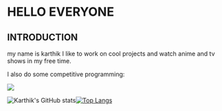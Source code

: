 # HELLO EVERYONE
## INTRODUCTION
my name is karthik
I like to work on cool projects and watch anime and tv shows in my free time. 

I also do some competitive programming:

<a target="_blank" href="https://www.codewars.com/users/gangula-karthik"><img src="https://www.codewars.com/users/gangula-karthik/badges/large"></a>



![Karthik's GitHub stats](https://github-readme-stats.vercel.app/api?username=gangula-karthik&show_icons=true&theme=merko&hide_border)[![Top Langs](https://github-readme-stats.vercel.app/api/top-langs/?username=gangula-karthik&layout=compact&show_icons=true&theme=merko)](https://github.com/anuraghazra/github-readme-stats)



